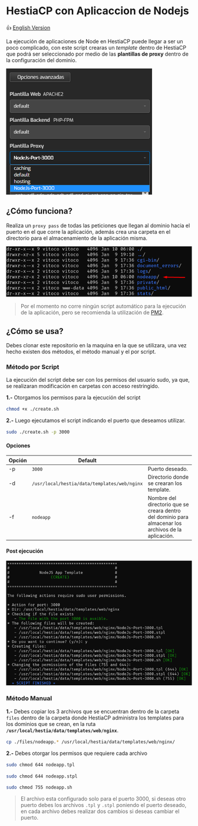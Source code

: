 # HestiaCP con Aplicaccion de Nodejs

👍 [English Version](./README.md)

La ejecución de aplicaciones de Node en HestiaCP puede llegar a ser un poco complicado, con este script crearas un *template* dentro de HestiaCP que podrá ser seleccionado por medio de las **plantillas de proxy** dentro de la configuración del dominio.

![proxy_template_example](./img/001.png)

## ¿Cómo funciona?

Realiza un `proxy pass` de todas las peticiones que llegan al dominio hacia el puerto en el que corre la aplicación, además crea una carpeta en el directorio para el almacenamiento de la aplicación misma.

![folder_nodeapp](./img/002.png)

> Por el momento no corre ningún script automático para la ejecución de la aplicación, pero se recomienda la utilización de [PM2](https://pm2.keymetrics.io/).

## ¿Cómo se usa?

Debes clonar este repositorio en la maquina en la que se utilizara, una vez hecho existen dos métodos, el método manual y el por script.

### Método por Script

La ejecución del script debe ser con los permisos del usuario sudo, ya que, se realizaran modificación en carpetas con acceso restringido.

**1.-** Otorgamos los permisos para la ejecución del script

```bash
chmod +x ./create.sh
```

**2.-** Luego ejecutamos el script indicando el puerto que deseamos utilizar.

```bash
sudo ./create.sh -p 3000
```

#### Opciones

| Opción | Default                                      |                                                              |
| ------ | -------------------------------------------- | ------------------------------------------------------------ |
| -p     | `3000`                                       | Puerto deseado.                                              |
| -d     | `/usr/local/hestia/data/templates/web/nginx` | Directorio donde se crearan los template.                    |
| -f     | `nodeapp`                                    | Nombre del directorio que se creara dentro del dominio para almacenar los archivos de la aplicación. |

#### Post ejecución 

![script_execution](./img/003.png)



### Método Manual

**1.-** Debes copiar los 3 archivos que se encuentran dentro de la carpeta `files` dentro de la carpeta donde HestiaCP administra los templates para los dominios que se crean, en la ruta **`/usr/local/hestia/data/templates/web/nginx`**.

```bash
cp ./files/nodeapp.* /usr/local/hestia/data/templates/web/nginx/
```

**2.-** Debes otorgar los permisos que requiere cada archivo

```bash
sudo chmod 644 nodeapp.tpl
```
```bash
sudo chmod 644 nodeapp.stpl
```
```bash
sudo chmod 755 nodeapp.sh
```

> El archivo esta configurado solo para el puerto 3000, si deseas otro puerto debes los archivos `.tpl` y `.stpl` poniendo el puerto deseado, en cada archivo debes realizar dos cambios si deseas cambiar el puerto.
